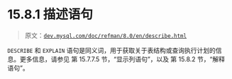 # 15.8.1 描述语句

> 原文：[`dev.mysql.com/doc/refman/8.0/en/describe.html`](https://dev.mysql.com/doc/refman/8.0/en/describe.html)

`DESCRIBE` 和 `EXPLAIN` 语句是同义词，用于获取关于表结构或查询执行计划的信息。更多信息，请参见 第 15.7.7.5 节，“显示列语句”，以及 第 15.8.2 节，“解释语句”。
